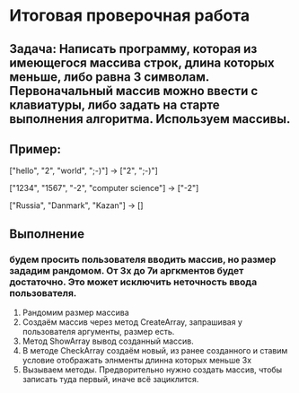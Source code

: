 # Итоговая проверочная работа

## **Задача:** Написать программу, которая из имеющегося массива строк, длина которых меньше, либо равна 3 символам. Первоначальный массив можно ввести с клавиатуры, либо задать на старте выполнения алгоритма. Используем массивы.

## **Пример:**

["hello", "2", "world", ";-)"] -> ["2", ";-)"]

["1234", "1567", "-2", "computer science"] -> ["-2"]

["Russia", "Danmark", "Kazan"] -> []

## Выполнение

### будем просить пользователя вводить массив, но размер зададим рандомом. От 3х до 7и аргкментов будет достаточно. Это может исключить неточность ввода пользователя. 
1. Рандомим размер массива
2. Создаём массив через метод CreateArray, запрашивая у пользователя аргументы, размер есть.
3. Метод ShowArray вывод созданный массив.
4. В методе CheckArray создаём новый, из ранее созданного и ставим условие отображать элнменты длинна которых меньше 3х
5. Вызываем методы. Предворительно нужно создать массив, чтобы записать туда первый, иначе всё зациклится.
